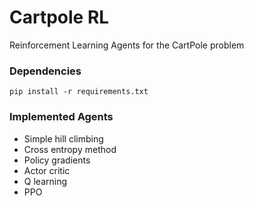 # Cartpole RL
Reinforcement Learning Agents for the CartPole problem  
### Dependencies  
`pip install -r requirements.txt`  
### Implemented Agents  
- Simple hill climbing  
- Cross entropy method  
- Policy gradients  
- Actor critic  
- Q learning  
- PPO
